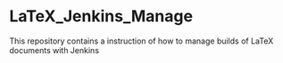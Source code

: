 # LaTeX_Jenkins_Manage
This repository contains a instruction of how to manage builds of LaTeX documents with Jenkins
